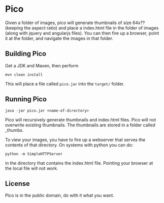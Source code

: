 Pico
====
Given a folder of images, pico will generate thumbnails of size 64x?? (keeping the aspect ratio) and place a index.html file in the folder of images (along with jquery and angularjs files). You can then fire up a browser, point it at the folder, and navigate the images in that folder.

## Building Pico
Get a JDK and Maven, then perform

```
mvn clean install
```

This will place a file called `pico.jar` into the `target/` folder.

## Running Pico
```
java -jar pico.jar <name-of-directory>
```

Pico will recursively generate thumbnails and index.html files. Pico will not overwrite existing thumbnails. The thumbnails are stored in a folder called _thumbs.

To view your images, you have to fire up a webserver that serves the contents of that directory. On systems with python you can do:

```
python -m SimpleHTTPServer
```

in the directory that contains the index.html file. Pointing your browser at the local file will not work.

## License
Pico is in the public domain, do with it what you want.

